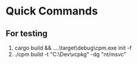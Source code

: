 # Quick Commands

## For testing

1. cargo build && ..\..\target\debug\cpm.exe init -f
2. ./cpm build -t "C:\Dev\vcpkg" -dg "nt/msvc"
